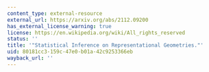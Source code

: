 ```yaml
---
content_type: external-resource
external_url: https://arxiv.org/abs/2112.09200
has_external_license_warning: true
license: https://en.wikipedia.org/wiki/All_rights_reserved
status: ''
title: '"Statistical Inference on Representational Geometries."'
uid: 80181cc3-159c-47e0-b01a-42c9253366eb
wayback_url: ''
---
```

